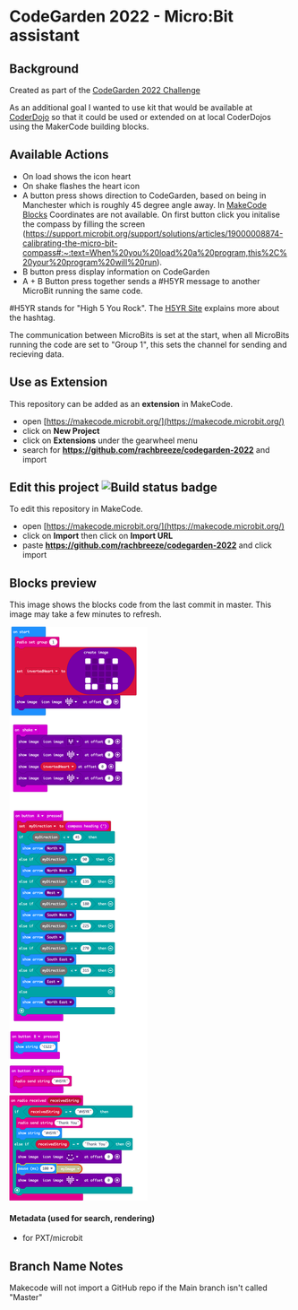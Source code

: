 # CodeGarden 2022 - Micro:Bit assistant
##  Background

Created as part of the [CodeGarden 2022 Challenge](https://umbraco.com/blog/join-the-codegarden-challenge/)

As an additional goal I wanted to use kit that would be available at [CoderDojo](https://coderdojo.com/) so that it could be used or extended on at local CoderDojos using the MakerCode building blocks.

##  Available Actions
* On load shows the icon heart
* On shake flashes the heart icon
* A button press shows direction to CodeGarden, based on being in Manchester which is roughly 45 degree angle away. In [MakeCode Blocks](https://makecode.microbit.org/#) Coordinates are not available. On first button click you initalise the compass by filling the screen (https://support.microbit.org/support/solutions/articles/19000008874-calibrating-the-micro-bit-compass#:~:text=When%20you%20load%20a%20program,this%2C%20your%20program%20will%20run).
* B button press display information on CodeGarden
* A + B Button press together sends a #H5YR message to another MicroBit running the same code.

#H5YR stands for "High 5 You Rock". The [H5YR Site](https://h5yr.com/about/) explains more about the hashtag.

The communication between MicroBits is set at the start, when all MicroBits running the code are set to "Group 1", this sets the channel for sending and recieving data.

## Use as Extension

This repository can be added as an **extension** in MakeCode.

* open [https://makecode.microbit.org/](https://makecode.microbit.org/)
* click on **New Project**
* click on **Extensions** under the gearwheel menu
* search for **https://github.com/rachbreeze/codegarden-2022** and import

## Edit this project ![Build status badge](https://github.com/rachbreeze/codegarden-2022/workflows/MakeCode/badge.svg)

To edit this repository in MakeCode.

* open [https://makecode.microbit.org/](https://makecode.microbit.org/)
* click on **Import** then click on **Import URL**
* paste **https://github.com/rachbreeze/codegarden-2022** and click import

## Blocks preview

This image shows the blocks code from the last commit in master.
This image may take a few minutes to refresh.

![A rendered view of the blocks](https://github.com/rachbreeze/codegarden-2022/raw/main/.github/makecode/blocks.png)

#### Metadata (used for search, rendering)

* for PXT/microbit
<script src="https://makecode.com/gh-pages-embed.js"></script><script>makeCodeRender("{{ site.makecode.home_url }}", "{{ site.github.owner_name }}/{{ site.github.repository_name }}");</script>

## Branch Name Notes
Makecode will not import a GitHub repo if the Main branch isn't called "Master"

